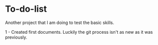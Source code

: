 # To-do-list
Another project that I am doing to test the basic skills.

1 - Created first documents. Luckily the git process isn't as new as it was previously.
